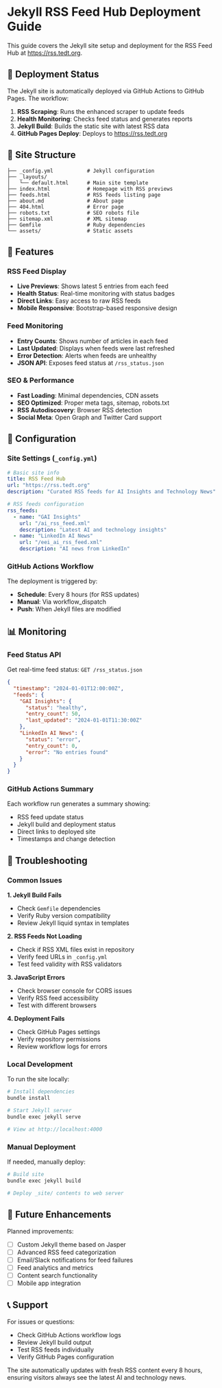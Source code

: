 # Jekyll RSS Feed Hub Deployment Guide

This guide covers the Jekyll site setup and deployment for the RSS Feed Hub at https://rss.tedt.org.

## 🚀 Deployment Status

The Jekyll site is automatically deployed via GitHub Actions to GitHub Pages. The workflow:

1. **RSS Scraping**: Runs the enhanced scraper to update feeds
2. **Health Monitoring**: Checks feed status and generates reports  
3. **Jekyll Build**: Builds the static site with latest RSS data
4. **GitHub Pages Deploy**: Deploys to https://rss.tedt.org

## 📁 Site Structure

```
├── _config.yml           # Jekyll configuration
├── _layouts/
│   └── default.html      # Main site template
├── index.html            # Homepage with RSS previews
├── feeds.html            # RSS feeds listing page
├── about.md              # About page
├── 404.html              # Error page
├── robots.txt            # SEO robots file
├── sitemap.xml           # XML sitemap
├── Gemfile               # Ruby dependencies
└── assets/               # Static assets
```

## 🎨 Features

### RSS Feed Display
- **Live Previews**: Shows latest 5 entries from each feed
- **Health Status**: Real-time monitoring with status badges
- **Direct Links**: Easy access to raw RSS feeds
- **Mobile Responsive**: Bootstrap-based responsive design

### Feed Monitoring
- **Entry Counts**: Shows number of articles in each feed
- **Last Updated**: Displays when feeds were last refreshed
- **Error Detection**: Alerts when feeds are unhealthy
- **JSON API**: Exposes feed status at `/rss_status.json`

### SEO & Performance
- **Fast Loading**: Minimal dependencies, CDN assets
- **SEO Optimized**: Proper meta tags, sitemap, robots.txt
- **RSS Autodiscovery**: Browser RSS detection
- **Social Meta**: Open Graph and Twitter Card support

## 🔧 Configuration

### Site Settings (`_config.yml`)
```yaml
# Basic site info
title: RSS Feed Hub
url: "https://rss.tedt.org"
description: "Curated RSS feeds for AI Insights and Technology News"

# RSS feeds configuration
rss_feeds:
  - name: "GAI Insights"
    url: "/ai_rss_feed.xml"
    description: "Latest AI and technology insights"
  - name: "LinkedIn AI News"  
    url: "/eei_ai_rss_feed.xml"
    description: "AI news from LinkedIn"
```

### GitHub Actions Workflow
The deployment is triggered by:
- **Schedule**: Every 8 hours (for RSS updates)
- **Manual**: Via workflow_dispatch
- **Push**: When Jekyll files are modified

## 📊 Monitoring

### Feed Status API
Get real-time feed status: `GET /rss_status.json`

```json
{
  "timestamp": "2024-01-01T12:00:00Z",
  "feeds": {
    "GAI Insights": {
      "status": "healthy",
      "entry_count": 50,
      "last_updated": "2024-01-01T11:30:00Z"
    },
    "LinkedIn AI News": {
      "status": "error", 
      "entry_count": 0,
      "error": "No entries found"
    }
  }
}
```

### GitHub Actions Summary
Each workflow run generates a summary showing:
- RSS feed update status
- Jekyll build and deployment status
- Direct links to deployed site
- Timestamps and change detection

## 🐛 Troubleshooting

### Common Issues

**1. Jekyll Build Fails**
- Check `Gemfile` dependencies
- Verify Ruby version compatibility
- Review Jekyll liquid syntax in templates

**2. RSS Feeds Not Loading**
- Check if RSS XML files exist in repository
- Verify feed URLs in `_config.yml`
- Test feed validity with RSS validators

**3. JavaScript Errors**
- Check browser console for CORS issues
- Verify RSS feed accessibility
- Test with different browsers

**4. Deployment Fails**
- Check GitHub Pages settings
- Verify repository permissions
- Review workflow logs for errors

### Local Development

To run the site locally:

```bash
# Install dependencies
bundle install

# Start Jekyll server
bundle exec jekyll serve

# View at http://localhost:4000
```

### Manual Deployment

If needed, manually deploy:

```bash
# Build site
bundle exec jekyll build

# Deploy _site/ contents to web server
```

## 🔮 Future Enhancements

Planned improvements:
- [ ] Custom Jekyll theme based on Jasper
- [ ] Advanced RSS feed categorization
- [ ] Email/Slack notifications for feed failures
- [ ] Feed analytics and metrics
- [ ] Content search functionality
- [ ] Mobile app integration

## 📞 Support

For issues or questions:
- Check GitHub Actions workflow logs
- Review Jekyll build output
- Test RSS feeds individually
- Verify GitHub Pages configuration

The site automatically updates with fresh RSS content every 8 hours, ensuring visitors always see the latest AI and technology news.
